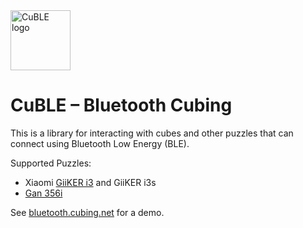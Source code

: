 <img alt="CuBLE logo" src="CuBLE.png" width="96" height="96">

# CuBLE – Bluetooth Cubing

This is a library for interacting with cubes and other puzzles that can connect using Bluetooth Low Energy (BLE).

Supported Puzzles:

- Xiaomi [GiiKER i3](https://www.aliexpress.com/item/Xiaomi-Giiker-Super-Rubik-s-Cube-Learn-With-Fun-Bluetooth-Connection-Sensing-Identification-Intellectual-Development-Toy/32881376857.html) and GiiKER i3s
- [Gan 356i](https://item.taobao.com/item.htm?id=591662653685)

See [bluetooth.cubing.net](https://bluetooth.cubing.net/) for a demo.
